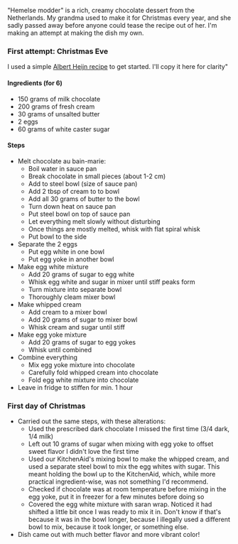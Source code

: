 ---
---
"Hemelse modder" is a rich, creamy chocolate dessert from the Netherlands. My grandma used to make it for Christmas every year, and she sadly passed away before anyone could tease the recipe out of her. I'm making an attempt at making the dish my own.

### First attempt: Christmas Eve
I used a simple [Albert Heijn recipe](https://www.ah.nl/allerhande/recept/R-R1194521/hemelse-modder)  to get started. I'll copy it here for clarity"

#### Ingredients (for 6)
- 150 grams of milk chocolate
- 200 grams of fresh cream
- 30 grams of unsalted butter
- 2 eggs
- 60 grams of white caster sugar

#### Steps
- Melt chocolate au bain-marie:
	- Boil water in sauce pan
	- Break chocolate in small pieces (about 1-2 cm)
	- Add to steel bowl (size of sauce pan)
	- Add 2 tbsp of cream to to bowl
	- Add all 30 grams of butter to the bowl
	- Turn down heat on sauce pan
	- Put steel bowl on top of sauce pan
	- Let everything melt slowly without disturbing
	- Once things are mostly melted, whisk with flat spiral whisk
	- Put bowl to the side
- Separate the 2 eggs
	- Put egg white in one bowl
	- Put egg yoke in another bowl
- Make egg white mixture
	- Add 20 grams of sugar to egg white
	- Whisk egg white and sugar in mixer until stiff peaks form
	- Turn mixture into separate bowl
	- Thoroughly cleam mixer bowl
- Make whipped cream
	- Add cream to a mixer bowl
	- Add 20 grams of sugar to mixer bowl
	- Whisk cream and sugar until stiff
- Make egg yoke mixture
	- Add 20 grams of sugar to egg yokes
	- Whisk until combined
- Combine everything
	- Mix egg yoke mixture into chocolate
	- Carefully fold whipped cream into chocolate 
	- Fold egg white mixture into chocolate
- Leave in fridge to stiffen for min. 1 hour

### First day of Christmas
- Carried out the same steps, with these alterations:
	- Used the prescribed dark chocolate I missed the first time (3/4 dark, 1/4 milk)
	- Left out 10 grams of sugar when mixing with egg yoke to offset sweet flavor I didn't love the first time
	- Used our KitchenAid's mixing bowl to make the whipped cream, and used a separate steel bowl to mix the egg whites with sugar. This meant holding the bowl up to the KitchenAid, which, while more practical ingredient-wise, was not something I'd recommend.
	- Checked if chocolate was at room temperature before mixing in the egg yoke, put it in freezer for a few minutes before doing so
	- Covered the egg white mixture with saran wrap. Noticed it had shifted a little bit once I was ready to mix it in. Don't know if that's because it was in the bowl longer, because I illegally used a different bowl to mix, because it took longer, or something else.
- Dish came out with much better flavor and more vibrant color!